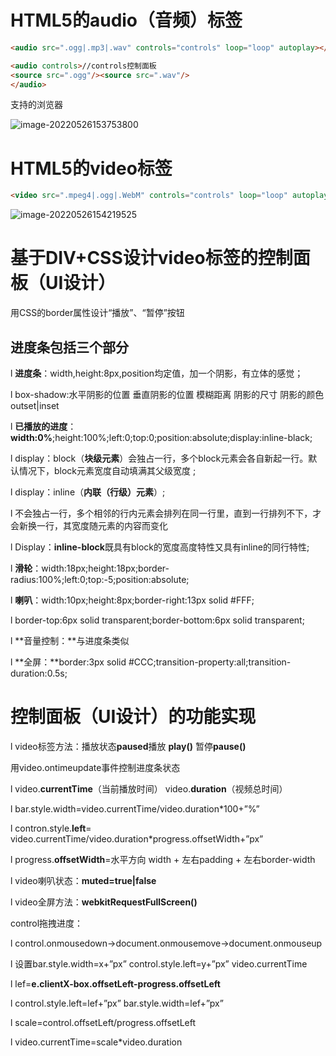 # HTML5的audio（音频）标签

```html
<audio src=".ogg|.mp3|.wav" controls="controls" loop="loop" autoplay></audio>
```



```html
<audio controls>//controls控制面板
<source src=".ogg"/><source src=".wav"/>
</audio>
```

支持的浏览器

![image-20220526153753800](C:\Users\86132\AppData\Roaming\Typora\typora-user-images\image-20220526153753800.png)



# HTML5的video标签

```html
<video src=".mpeg4|.ogg|.WebM" controls="controls" loop="loop" autoplay></video>
```

![image-20220526154219525](C:\Users\86132\AppData\Roaming\Typora\typora-user-images\image-20220526154219525.png)

# 基于DIV+CSS设计video标签的控制面板（UI设计）

用CSS的border属性设计“播放”、“暂停”按钮

## 进度条包括三个部分

l **进度条**：width,height:8px,position均定值，加一个阴影，有立体的感觉；

l box-shadow:水平阴影的位置 垂直阴影的位置 模糊距离 阴影的尺寸 阴影的颜色 outset|inset

l **已播放的进度**：**width:0%**;height:100%;left:0;top:0;position:absolute;display:inline-black;

l display：block（**块级元素**）会独占一行，多个block元素会各自新起一行。默认情况下，block元素宽度自动填满其父级宽度 ;

l display：inline（**内联（行级）元素**）;

l 不会独占一行，多个相邻的行内元素会排列在同一行里，直到一行排列不下，才会新换一行，其宽度随元素的内容而变化

l Display：**inline-block**既具有block的宽度高度特性又具有inline的同行特性;

l **滑轮**：width:18px;height:18px;border-radius:100%;left:0;top:-5;position:absolute;

l **喇叭**：width:10px;height:8px;border-right:13px solid #FFF;

l border-top:6px solid transparent;border-bottom:6px solid transparent;

l **音量控制：**与进度条类似

l **全屏：**border:3px solid #CCC;transition-property:all;transition-duration:0.5s;

# 控制面板（UI设计）的功能实现

l video标签方法：播放状态**paused**播放 **play()**  暂停**pause()** 

用video.ontimeupdate事件控制进度条状态

l video.**currentTime**（当前播放时间） video.**duration**（视频总时间）

l bar.style.width=video.currentTime/video.duration*100+”%”

l contron.style.**left**= video.currentTime/video.duration*progress.offsetWidth+”px”

l progress.**offsetWidth**=水平方向 width + 左右padding + 左右border-width 

l video喇叭状态：**muted=true|false**

l video全屏方法：**webkitRequestFullScreen()**

control拖拽进度：

l control.onmousedown->document.onmousemove->document.onmouseup

l 设置bar.style.width=x+”px” control.style.left=y+”px” video.currentTime

l lef=**e.clientX-box.offsetLeft-progress.offsetLeft**

l control.style.left=lef+”px”  bar.style.width=lef+”px”

l scale=control.offsetLeft/progress.offsetLeft

l video.currentTime=scale*video.duration